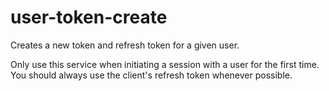 # user-token-create

Creates a new token and refresh token for a given user.

Only use this service when initiating a session with a user for the first time. You should always use the client's refresh token whenever possible.

